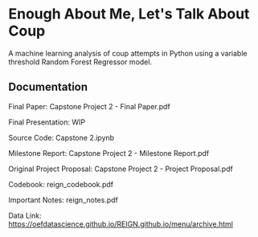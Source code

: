 # Enough About Me, Let's Talk About Coup
A machine learning analysis of coup attempts in Python using a variable threshold Random Forest Regressor model.

## Documentation

Final Paper: Capstone Project 2 - Final Paper.pdf

Final Presentation: WIP

Source Code: Capstone 2.ipynb

Milestone Report: Capstone Project 2 - Milestone Report.pdf

Original Project Proposal: Capstone Project 2 - Project Proposal.pdf

Codebook: reign_codebook.pdf

Important Notes: reign_notes.pdf

Data Link: https://oefdatascience.github.io/REIGN.github.io/menu/archive.html
